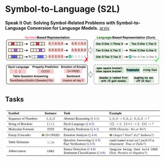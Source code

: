# Symbol-to-Language (S2L)
**Speak It Out: Solving Symbol-Related Problems with Symbol-to-Language Conversion for Language Models.** [arxiv](https://arxiv.org/pdf/2401.11725.pdf)

![Method_overview](fig1.png)

## Tasks

![Tasks](fig2.png)